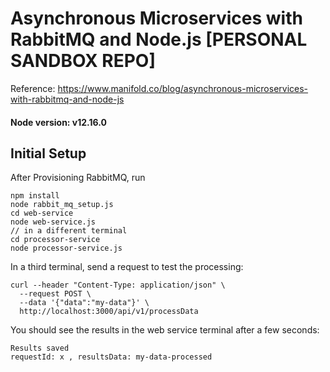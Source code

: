 # Asynchronous Microservices with RabbitMQ and Node.js [PERSONAL SANDBOX REPO]
Reference: https://www.manifold.co/blog/asynchronous-microservices-with-rabbitmq-and-node-js

#### Node version: v12.16.0

## Initial Setup
After Provisioning RabbitMQ, run
````
npm install
node rabbit_mq_setup.js
cd web-service
node web-service.js
// in a different terminal
cd processor-service
node processor-service.js
````

In a third terminal, send a request to test the processing:
````
curl --header "Content-Type: application/json" \
  --request POST \
  --data '{"data":"my-data"}' \
  http://localhost:3000/api/v1/processData
````

You should see the results in the web service terminal after a few seconds:
````
Results saved
requestId: x , resultsData: my-data-processed

````
